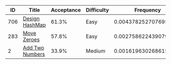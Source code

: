 |ID|Title|Acceptance|Difficulty|Frequency|
|----|-----|----|---|---|
|706|[Design HashMap]( https://leetcode.com/problems/design-hashmap)|61.3%|Easy|0.004378252707695627|
|283|[Move Zeroes]( https://leetcode.com/problems/move-zeroes)|57.8%|Easy|0.002758622439079723|
|2|[Add Two Numbers]( https://leetcode.com/problems/add-two-numbers)|33.9%|Medium|0.0016196302686159038|

